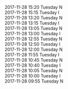 2017-11-28 15:20 Tuesday  N  
2017-11-28 15:15 Tuesday  I  
2017-11-28 13:20 Tuesday  N  
2017-11-28 13:15 Tuesday  I  
2017-11-28 13:05 Tuesday  N  
2017-11-28 13:00 Tuesday  I  
2017-11-28 12:55 Tuesday  N  
2017-11-28 12:50 Tuesday  I  
2017-11-28 12:00 Tuesday  N  
2017-11-28 11:55 Tuesday  I  
2017-11-28 10:45 Tuesday  N  
2017-11-28 10:40 Tuesday  I  
2017-11-28 10:05 Tuesday  N  
2017-11-28 10:00 Tuesday  I  
2017-11-28 09:55 Tuesday  N  
